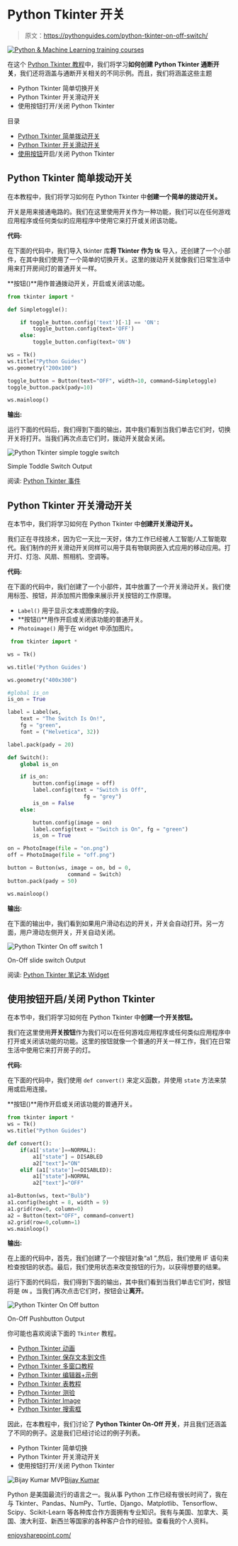 # Python Tkinter 开关

> 原文：<https://pythonguides.com/python-tkinter-on-off-switch/>

[![Python & Machine Learning training courses](img/49ec9c6da89a04c9f45bab643f8c765c.png)](https://sharepointsky.teachable.com/p/python-and-machine-learning-training-course)

在这个 [Python Tkinter 教程](https://pythonguides.com/python-gui-programming/)中，我们将学习**如何创建 Python Tkinter 通断开关**，我们还将涵盖与通断开关相关的不同示例。而且，我们将涵盖这些主题

*   Python Tkinter 简单切换开关
*   Python Tkinter 开关滑动开关
*   使用按钮打开/关闭 Python Tkinter

目录

[](#)

*   [Python Tkinter 简单拨动开关](#Python_Tkinter_simple_toggle_switch "Python Tkinter simple toggle switch")
*   [Python Tkinter 开关滑动开关](#Python_Tkinter_on-off_slide_switch "Python Tkinter on-off slide switch")
*   [使用按钮](#Python_Tkinter_on-off_using_Push_button "Python Tkinter on-off  using Push  button")开启/关闭 Python Tkinter

## Python Tkinter 简单拨动开关

在本教程中，我们将学习如何在 Python Tkinter 中**创建一个简单的拨动开关。**

开关是用来接通电路的。我们在这里使用开关作为一种功能，我们可以在任何游戏应用程序或任何类似的应用程序中使用它来打开或关闭该功能。

**代码:**

在下面的代码中，我们导入 tkinter 库**将 Tkinter 作为 tk** 导入，还创建了一个小部件，在其中我们使用了一个简单的切换开关。这里的拨动开关就像我们日常生活中用来打开房间灯的普通开关一样。

**按钮()**用作普通拨动开关，开启或关闭该功能。

```py
from tkinter import *

def Simpletoggle():

    if toggle_button.config('text')[-1] == 'ON':
        toggle_button.config(text='OFF')
    else:
        toggle_button.config(text='ON')

ws = Tk()
ws.title("Python Guides")
ws.geometry("200x100")

toggle_button = Button(text="OFF", width=10, command=Simpletoggle)
toggle_button.pack(pady=10)

ws.mainloop()
```

**输出:**

运行下面的代码后，我们得到下面的输出，其中我们看到当我们单击它们时，切换开关将打开。当我们再次点击它们时，拨动开关就会关闭。

![Python Tkinter simple toggle switch](img/00832ee8033ffd6d23dc3a8d184e6e3b.png "Python Tkinter simple toogle switch")

Simple Toddle Switch Output

阅读: [Python Tkinter 事件](https://pythonguides.com/python-tkinter-events/)

## Python Tkinter 开关滑动开关

在本节中，我们将学习如何在 Python Tkinter 中**创建开关滑动开关。**

我们正在寻找技术，因为它一天比一天好，体力工作已经被人工智能/人工智能取代。我们制作的开关滑动开关同样可以用于具有物联网嵌入式应用的移动应用。打开灯、灯泡、风扇、照相机、空调等。

**代码:**

在下面的代码中，我们创建了一个小部件，其中放置了一个开关滑动开关。我们使用标签、按钮，并添加照片图像来展示开关按钮的工作原理。

*   `Label()` 用于显示文本或图像的字段。
*   **按钮()**用作开启或关闭该功能的普通开关。
*   `Photoimage()` 用于在 widget 中添加图片。

```py
 from tkinter import *

ws = Tk()

ws.title('Python Guides')

ws.geometry("400x300")

#global is_on
is_on = True

label = Label(ws, 
    text = "The Switch Is On!", 
    fg = "green", 
    font = ("Helvetica", 32))

label.pack(pady = 20)

def Switch():
    global is_on

    if is_on:
        button.config(image = off)
        label.config(text = "Switch is Off", 
                        fg = "grey")
        is_on = False
    else:

        button.config(image = on)
        label.config(text = "Switch is On", fg = "green")
        is_on = True

on = PhotoImage(file = "on.png")
off = PhotoImage(file = "off.png")

button = Button(ws, image = on, bd = 0,
                   command = Switch)
button.pack(pady = 50)

ws.mainloop() 
```

**输出:**

在下面的输出中，我们看到如果用户滑动右边的开关，开关会自动打开。另一方面，用户滑动左侧开关，开关自动关闭。

![Python Tkinter On off switch 1](img/0301a0980b35ad586d05040271c9baa7.png "Python Tkinter On off switch 1")

On-Off slide switch Output

阅读: [Python Tkinter 笔记本 Widget](https://pythonguides.com/python-tkinter-notebook/)

## 使用按钮开启/关闭 Python Tkinter

在本节中，我们将学习如何在 Python Tkinter 中**创建一个开关按钮。**

我们在这里使用**开关按钮**作为我们可以在任何游戏应用程序或任何类似应用程序中打开或关闭该功能的功能。这里的按钮就像一个普通的开关一样工作，我们在日常生活中使用它来打开房子的灯。

**代码:**

在下面的代码中，我们使用 `def convert()` 来定义函数，并使用 `state` 方法来禁用或启用连接。

**按钮()**用作开启或关闭该功能的普通开关。

```py
from tkinter import *
ws = Tk()
ws.title("Python Guides")

def convert():
    if(a1['state']==NORMAL):
        a1["state"] = DISABLED
        a2["text"]="ON"
    elif (a1['state']==DISABLED):
        a1["state"]=NORMAL
        a2["text"]="OFF"

a1=Button(ws, text="Bulb")
a1.config(height = 8, width = 9)
a1.grid(row=0, column=0)    
a2 = Button(text="OFF", command=convert)
a2.grid(row=0,column=1)
ws.mainloop()
```

**输出:**

在上面的代码中，首先，我们创建了一个按钮对象“a1 ”,然后，我们使用 IF 语句来检查按钮的状态。最后，我们使用状态来改变按钮的行为，以获得想要的结果。

运行下面的代码后，我们得到下面的输出，其中我们看到当我们单击它们时，按钮将是 `ON` 。当我们再次点击它们时，按钮会让**离开**。

![Python Tkinter On Off button](img/d597fad3fa85190c42097a08a72ec80e.png "Python Tkinter On Off button")

On-Off Pushbutton Output

你可能也喜欢阅读下面的 `Tkinter` 教程。

*   [Python Tkinter 动画](https://pythonguides.com/python-tkinter-animation/)
*   [Python Tkinter 保存文本到文件](https://pythonguides.com/python-tkinter-save-text-to-file/)
*   [Python Tkinter 多窗口教程](https://pythonguides.com/python-tkinter-multiple-windows-tutorial/)
*   [Python Tkinter 编辑器+示例](https://pythonguides.com/python-tkinter-editor/)
*   [Python Tkinter 表教程](https://pythonguides.com/python-tkinter-table-tutorial/)
*   [Python Tkinter 测验](https://pythonguides.com/python-tkinter-quiz/)
*   [Python Tkinter Image](https://pythonguides.com/python-tkinter-image/)
*   [Python Tkinter 搜索框](https://pythonguides.com/python-tkinter-search-box/)

因此，在本教程中，我们讨论了 **Python Tkinter On-Off 开关**，并且我们还涵盖了不同的例子。这是我们已经讨论过的例子列表。

*   Python Tkinter 简单切换
*   Python Tkinter 开关滑动开关
*   使用按钮打开/关闭 Python Tkinter

![Bijay Kumar MVP](img/9cb1c9117bcc4bbbaba71db8d37d76ef.png "Bijay Kumar MVP")[Bijay Kumar](https://pythonguides.com/author/fewlines4biju/)

Python 是美国最流行的语言之一。我从事 Python 工作已经有很长时间了，我在与 Tkinter、Pandas、NumPy、Turtle、Django、Matplotlib、Tensorflow、Scipy、Scikit-Learn 等各种库合作方面拥有专业知识。我有与美国、加拿大、英国、澳大利亚、新西兰等国家的各种客户合作的经验。查看我的个人资料。

[enjoysharepoint.com/](https://enjoysharepoint.com/)[](https://www.facebook.com/fewlines4biju "Facebook")[](https://www.linkedin.com/in/fewlines4biju/ "Linkedin")[](https://twitter.com/fewlines4biju "Twitter")